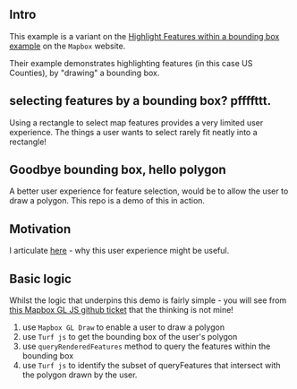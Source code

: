 ## Intro

This example is a variant on the [Highlight Features within a bounding box example](https://www.mapbox.com/mapbox-gl-js/example/using-box-queryrenderedfeatures/) on the `Mapbox` website.

Their example demonstrates highlighting features (in this case US Counties), by "drawing" a bounding box.   

## selecting features by a bounding box? pffffttt.
Using a rectangle to select map features provides a very limited user experience. The things a user wants to select rarely fit neatly into a rectangle! 


## Goodbye bounding box, hello polygon

A better user experience for feature selection, would be to allow the user to draw a polygon.  This repo is a demo of this in action.

## Motivation

I articulate [here](https://github.com/mapbox/mapbox-gl-js/issues/4787) - why this user experience might be useful.  

## Basic logic

Whilst the logic that underpins this demo is fairly simple - you will see  from [this Mapbox GL JS github ticket](https://github.com/mapbox/mapbox-gl-js/issues/4787) that the thinking is not mine!

1. use `Mapbox GL Draw` to enable a user to draw a polygon
2. use `Turf js` to get the bounding box of the user's polygon
3. use `queryRenderedFeatures` method to query the features within the bounding box
4. use `Turf js` to identify the subset of queryFeatures that intersect with the polygon drawn by the user.

